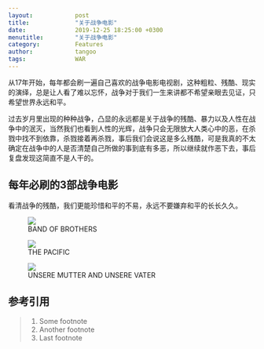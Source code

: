 ```yaml
---
layout:            post
title:             "关于战争电影"
date:              2019-12-25 18:25:00 +0300
menutitle:         "关于战争电影"
category:          Features
author:            tangoo
tags:              WAR
---
```


从17年开始，每年都会刷一遍自己喜欢的战争电影电视剧，这种粗粒、残酷、现实的演绎，总是让人看了难以忘怀，战争对于我们一生来讲都不希望亲眼去见证，只希望世界永远和平。

过去岁月里出现的种种战争，凸显的永远都是关于战争的残酷、暴力以及人性在战争中的泯灭，当然我们也看到人性的光辉，战争只会无限放大人类心中的恶，在杀戮中找不到依靠，杀戮接着再杀戮，事后我们会说这是多么残酷，可是我真的不太确定在战争中的人是否清楚自己所做的事到底有多恶，所以继续就作恶下去，事后复盘发现这简直不是人干的。

## 每年必刷的3部战争电影
看清战争的残酷，我们更能珍惜和平的不易，永远不要嫌弃和平的长长久久。
<div class="album">
   <figure class="middle">
      <img src="{{ "/media/img/2019/band of brothers.jpg" | absolute_url }}" />
      <figcaption>BAND OF BROTHERS</figcaption>
   </figure>   
   <figure class="middle">
      <img src="{{ "/media/img/2019/the pacific.jpg" | absolute_url }}" />
      <figcaption>THE PACIFIC</figcaption>
   </figure>   
   <figure class="middle">
      <img src="{{ "/media/img/2019/womendefubei.jpg" | absolute_url }}" />
      <figcaption>UNSERE MUTTER AND UNSERE VATER</figcaption>
   </figure>
</div>

## 参考引用
> 1. Some footnote
> 2. Another footnote
> 3. Last footnote
